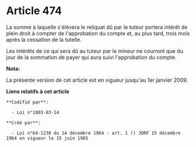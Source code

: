 # Article 474

La somme à laquelle s'élèvera le reliquat dû par le tuteur portera intérêt de plein droit à compter de l'approbation du
compte et, au plus tard, trois mois après la cessation de la tutelle.

Les intérêts de ce qui sera dû au tuteur par le mineur ne courront que du jour de la sommation de payer qui aura suivi
l'approbation du compte.

**Nota:**

La présente version de cet article est en vigueur jusqu'au 1er janvier 2009.

**Liens relatifs à cet article**

	**Codifié par**:

	  - Loi n°1803-03-14

	**Créé par**:

	  - Loi n°64-1230 du 14 décembre 1964 - art. 1 () JORF 15 décembre 1964 en vigueur le 15 juin 1965
